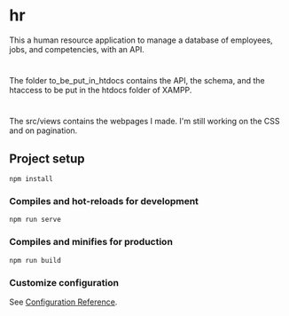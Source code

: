 # hr
This a human resource application to manage a database of employees, jobs, and competencies, with an API. 
#
The folder to_be_put_in_htdocs contains the API, the schema, and the htaccess to be put in the htdocs folder of XAMPP. 
#
The src/views contains the webpages I made. I'm still working on the CSS and on pagination. 

## Project setup
```
npm install
```

### Compiles and hot-reloads for development
```
npm run serve
```

### Compiles and minifies for production
```
npm run build
```

### Customize configuration
See [Configuration Reference](https://cli.vuejs.org/config/).
